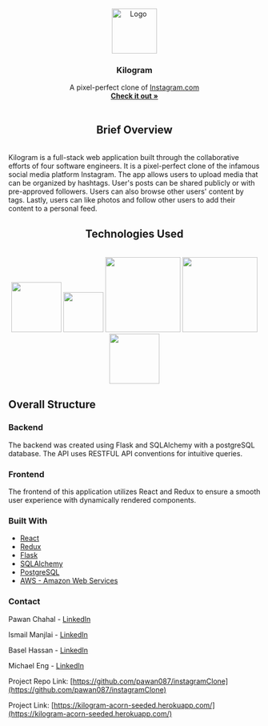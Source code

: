 <br />
<p align="center">
    <img src="https://media.istockphoto.com/photos/3d-simple-rainbow-snapshot-camera-with-lens-on-pastel-background-with-picture-id1308083607?b=1&k=20&m=1308083607&s=170667a&w=0&h=5pcEUtjvmq7_PAmneHgxStCP9LgHuZeApznUxmrSDcI=" alt="Logo" width="90" height="90">
  </a>

  <h3 align="center">Kilogram</h3>

  <p align="center">
    A pixel-perfect clone of <a href="https://www.instagram.com/">Instagram.com</a>
    <br />
    <a href="https://kilogram-acorn-seeded.herokuapp.com/" target="_blank"><strong>Check it out »</strong></a>
    <br />
    <br />
  </p>
</p>

<h2 align="center"> Brief Overview </h2>
<br/>
Kilogram is a full-stack web application built through the collaborative efforts of four software engineers. It is a pixel-perfect clone of the infamous social media platform Instagram. The app allows users to upload media that can be organized by hashtags. User's posts can be shared publicly or with pre-approved followers. Users can also browse other users' content by tags. Lastly, users can like photos and follow other users to add their content to a personal feed.

<h2 align="center">Technologies Used</h2>
<br />
<div align="center">
   <img src="https://user-images.githubusercontent.com/83699039/139297272-dcf4b5fa-7fc6-450d-aefd-102bcd899877.png" width="100px" />
   <img src="https://user-images.githubusercontent.com/83699039/139297672-03f03106-a3d5-49e0-8c23-0b04a50a0e87.png" width="80px" />
   <img src="https://user-images.githubusercontent.com/83699039/139297300-7bd0cc7d-1833-4727-b1e2-5a89e447f91f.png" width="150px" />
   <img src="https://user-images.githubusercontent.com/83699039/139297303-609fff3b-1d2a-4e37-b6a6-f2e736ada553.png" width="150px" />
   <img src="https://user-images.githubusercontent.com/83699039/139297308-d8ba18ed-de1a-4530-9fdd-9845cb426378.png" width="100px" />
</div>

## Overall Structure
### Backend
The backend was created using Flask and SQLAlchemy with a postgreSQL database. The API uses RESTFUL API conventions for intuitive queries.

### Frontend
The frontend of this application utilizes React and Redux to ensure a smooth user experience with dynamically rendered components.

### Built With
* [React](https://reactjs.org/)
* [Redux](https://redux.js.org/)
* [Flask](https://flask.palletsprojects.com/en/2.0.x/)
* [SQLAlchemy](https://www.sqlalchemy.org/)
* [PostgreSQL](https://www.postgresql.org/docs/)
* [AWS - Amazon Web Services](https://aws.amazon.com/)

### Contact
Pawan Chahal - [LinkedIn](https://www.linkedin.com/in/pawanchahal/)

Ismail Manjlai - [LinkedIn](https://www.linkedin.com/in/inmanjlai/)

Basel Hassan - [LinkedIn](https://www.linkedin.com/in/basel-hassan/)

Michael Eng - [LinkedIn](https://www.linkedin.com/in/m5-design/)

Project Repo Link: [https://github.com/pawan087/instagramClone](https://github.com/pawan087/instagramClone)

Project Link: [https://kilogram-acorn-seeded.herokuapp.com/](https://kilogram-acorn-seeded.herokuapp.com/)
